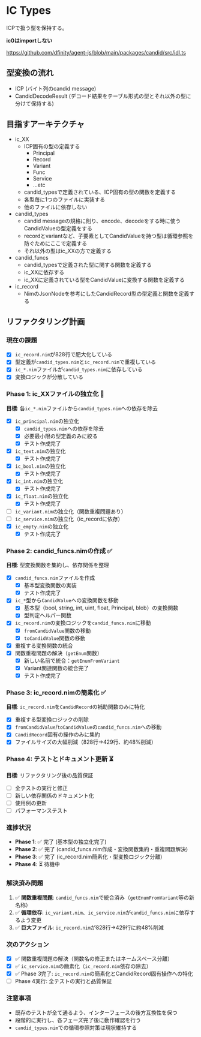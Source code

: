 IC Types
===

ICPで扱う型を保持する。

**ic0はimportしない**

https://github.com/dfinity/agent-js/blob/main/packages/candid/src/idl.ts


## 型変換の流れ
- ICP (バイト列のcandid message)
- CandidDecodeResult (デコード結果をテーブル形式の型とそれ以外の型に分けて保持する)


## 目指すアーキテクチャ
- ic_XX
  - ICP固有の型の定義する
    - Principal
    - Record
    - Variant
    - Func
    - Service
    - ...etc
  - candid_typesで定義されている、ICP固有の型の関数を定義する
  - 各型毎に1つのファイルに実装する
  - 他のファイルに依存しない
- candid_types
  - candid messageの規格に則り、encode、decodeをする時に使うCandidValueの型定義をする
  - recordとvariantなど、子要素としてCandidValueを持つ型は循環参照を防ぐためにここで定義する
  - それ以外の型はic_XXの方で定義する
- candid_funcs
  - candid_typesで定義された型に関する関数を定義する
  - ic_XXに依存する
  - ic_XXに定義されている型をCandidValueに変換する関数を定義する
- ic_record
  - NimのJsonNodeを参考にしたCandidRecord型の型定義と関数を定義する


## リファクタリング計画

### 現在の課題
- [x] `ic_record.nim`が828行で肥大化している
- [x] 型定義が`candid_types.nim`と`ic_record.nim`で重複している
- [x] `ic_*.nim`ファイルが`candid_types.nim`に依存している
- [x] 変換ロジックが分散している

### Phase 1: ic_XXファイルの独立化 🔄
**目標**: 各`ic_*.nim`ファイルから`candid_types.nim`への依存を除去

- [x] `ic_principal.nim`の独立化
  - [x] `candid_types.nim`への依存を除去
  - [x] 必要最小限の型定義のみに絞る
  - [x] テスト作成完了
- [x] `ic_text.nim`の独立化
  - [x] テスト作成完了
- [x] `ic_bool.nim`の独立化
  - [x] テスト作成完了
- [x] `ic_int.nim`の独立化
  - [x] テスト作成完了
- [x] `ic_float.nim`の独立化
  - [x] テスト作成完了
- [ ] `ic_variant.nim`の独立化（関数重複問題あり）
- [ ] `ic_service.nim`の独立化（ic_recordに依存）
- [x] `ic_empty.nim`の独立化
  - [x] テスト作成完了

### Phase 2: candid_funcs.nimの作成 ✅
**目標**: 型変換関数を集約し、依存関係を整理

- [x] `candid_funcs.nim`ファイルを作成
  - [x] 基本型変換関数の実装
  - [x] テスト作成完了
- [x] `ic_*`型から`CandidValue`への変換関数を移動
  - [x] 基本型（bool, string, int, uint, float, Principal, blob）の変換関数
  - [x] 型判定ヘルパー関数
- [x] `ic_record.nim`の変換ロジックを`candid_funcs.nim`に移動
  - [x] `fromCandidValue`関数の移動
  - [x] `toCandidValue`関数の移動
- [x] 重複する変換関数の統合
- [x] 関数重複問題の解決（`getEnum`関数）
  - [x] 新しい名前で統合：`getEnumFromVariant`
  - [x] Variant関連関数の統合完了
  - [x] テスト作成完了

### Phase 3: ic_record.nimの簡素化 ✅
**目標**: `ic_record.nim`を`CandidRecord`の補助関数のみに特化

- [x] 重複する型変換ロジックの削除
- [x] `fromCandidValue`/`toCandidValue`の`candid_funcs.nim`への移動
- [x] `CandidRecord`固有の操作のみに集約
- [x] ファイルサイズの大幅削減（828行→429行、約48%削減）

### Phase 4: テストとドキュメント更新 ⏳
**目標**: リファクタリング後の品質保証

- [ ] 全テストの実行と修正
- [ ] 新しい依存関係のドキュメント化
- [ ] 使用例の更新
- [ ] パフォーマンステスト

### 進捗状況
- **Phase 1**: ✅ 完了 (基本型の独立化完了)
- **Phase 2**: ✅ 完了 (candid_funcs.nim作成・変換関数集約・重複問題解決)
- **Phase 3**: ✅ 完了 (ic_record.nim簡素化・型変換ロジック分離)  
- **Phase 4**: ⏳ 待機中

### 解決済み問題
1. ✅ **関数重複問題**: `candid_funcs.nim`で統合済み（`getEnumFromVariant`等の新名称）
2. ✅ **循環依存**: `ic_variant.nim`、`ic_service.nim`が`candid_funcs.nim`に依存するよう変更
3. ✅ **巨大ファイル**: `ic_record.nim`が828行→429行に約48%削減

### 次のアクション
- [x] ✅ 関数重複問題の解決（関数名の修正またはネームスペース分離）
- [x] ✅ `ic_service.nim`の簡素化（`ic_record.nim`依存の除去）
- [x] ✅ Phase 3完了: `ic_record.nim`の簡素化とCandidRecord固有操作への特化
- [ ] Phase 4実行: 全テストの実行と品質保証

### 注意事項
- 既存のテストが全て通るよう、インターフェースの後方互換性を保つ
- 段階的に実行し、各フェーズ完了後に動作確認を行う
- `candid_types.nim`での循環参照対策は現状維持する
